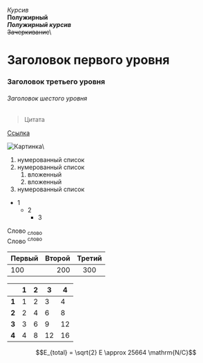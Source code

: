*Курсив*\
**Полужирный**\
***Полужирный курсив***\
~~Зачеркивание~~\

# Заголовок первого уровня
### Заголовок третьего уровня
###### Заголовок шестого уровня

<blockquote>Цитата</blockquote>

[Ссылка](https://github.blog/2022-05-19-math-support-in-markdown/)

![Картинка]()\
1. нумерованный список
1. нумерованный список
   1. вложенный
   1. вложенный
1. нумерованный список

- 1
  + 2
    * 3

Слово <sub>слово</sub>  
Слово <sup>слово</sup>


|Первый         |Второй        |Третий        |
|:--------------|-------------:|:------------:|
|100            |200           |300           |

|                  | 1 | 2 | 3 | 4 |
|------------------|---|---|---|---|
|**1**             | 1 | 2 | 3 | 4 |
|**2**             | 2 | 4 | 6 | 8 |
|**3**             | 3 | 6 | 9 | 12 |
|**4**             | 4 | 8 | 12 | 16 |
$$E_{total} = \sqrt{2} E \approx 25664 \mathrm{N/C}$$
